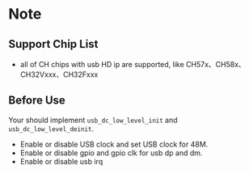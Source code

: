 # Note

## Support Chip List

- all of CH chips with usb HD ip are supported, like CH57x、CH58x、CH32Vxxx、CH32Fxxx

## Before Use

Your should implement `usb_dc_low_level_init` and `usb_dc_low_level_deinit`.
- Enable or disable USB clock and set USB clock for 48M.
- Enable or disable gpio and gpio clk for usb dp and dm.
- Enable or disable usb irq